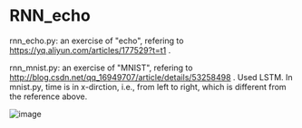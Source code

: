 # RNN_echo  
rnn_echo.py: an exercise of "echo", refering to https://yq.aliyun.com/articles/177529?t=t1 .  
  
rnn_mnist.py: an exercise of "MNIST", refering to http://blog.csdn.net/qq_16949707/article/details/53258498 . Used LSTM.
In mnist.py, time is in x-dirction, i.e., from left to right, which is different from the reference above.

![image](https://github.com/Menglinucas/RNN_echo_MNIST/RNN.PNG)
